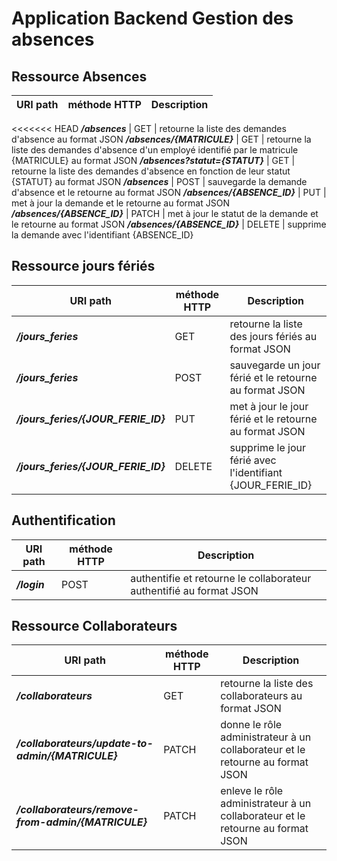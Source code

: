 Application Backend Gestion des absences
========================================


Ressource Absences
------------------------



URI path                         |  méthode HTTP  |  Description  
-------------------------------- | -------------- | --------------------------------------------------------------------------
<<<<<<< HEAD
**_/absences_**                  |  GET           |  retourne la liste des demandes d'absence au format JSON
**_/absences/{MATRICULE}_**      |  GET           |  retourne la liste des demandes d'absence d'un employé identifié par le matricule {MATRICULE}  au format JSON
**_/absences?statut={STATUT}_**  |  GET           |  retourne la liste des demandes d'absence en fonction de leur statut {STATUT} au format JSON
**_/absences_**                  |  POST          |  sauvegarde la demande d'absence et le retourne au format JSON
**_/absences/{ABSENCE_ID}_**     |  PUT           |  met à jour la demande et le retourne au format JSON
**_/absences/{ABSENCE_ID}_**     |  PATCH         |  met à jour le statut de la demande et le retourne au format JSON
**_/absences/{ABSENCE_ID}_**     |  DELETE        |  supprime la demande avec l'identifiant {ABSENCE_ID}



Ressource jours fériés
-----------------------


URI path                         |  méthode HTTP  |  Description     
-------------------------------- | -------------- | --------------------------------------------------------------------------
**_/jours_feries_**              |  GET           |  retourne la liste des jours fériés au format JSON
**_/jours_feries_**              |  POST          |  sauvegarde un jour férié et le retourne au format JSON
**_/jours_feries/{JOUR_FERIE_ID}_**  |  PUT       |  met à jour le jour férié et le retourne au format JSON
**_/jours_feries/{JOUR_FERIE_ID}_**  |  DELETE    |  supprime le jour férié avec l'identifiant {JOUR_FERIE_ID}



Authentification
-----------------

URI path                         |  méthode HTTP  |  Description     
-------------------------------- | -------------- | --------------------------------------------------------------------------
**_/login_**                     |  POST          |  authentifie et retourne le collaborateur authentifié au format JSON



Ressource Collaborateurs
------------------------


URI path                         |  méthode HTTP  |  Description  
-------------------------------- | -------------- | --------------------------------------------------------------------------
**_/collaborateurs_**            |  GET           |  retourne la liste des collaborateurs au format JSON
**_/collaborateurs/update-to-admin/{MATRICULE}_** |  PATCH         |  donne le rôle administrateur à un collaborateur et le retourne au format JSON
**_/collaborateurs/remove-from-admin/{MATRICULE}_** |  PATCH         |  enleve le rôle administrateur à un collaborateur et le retourne au format JSON

